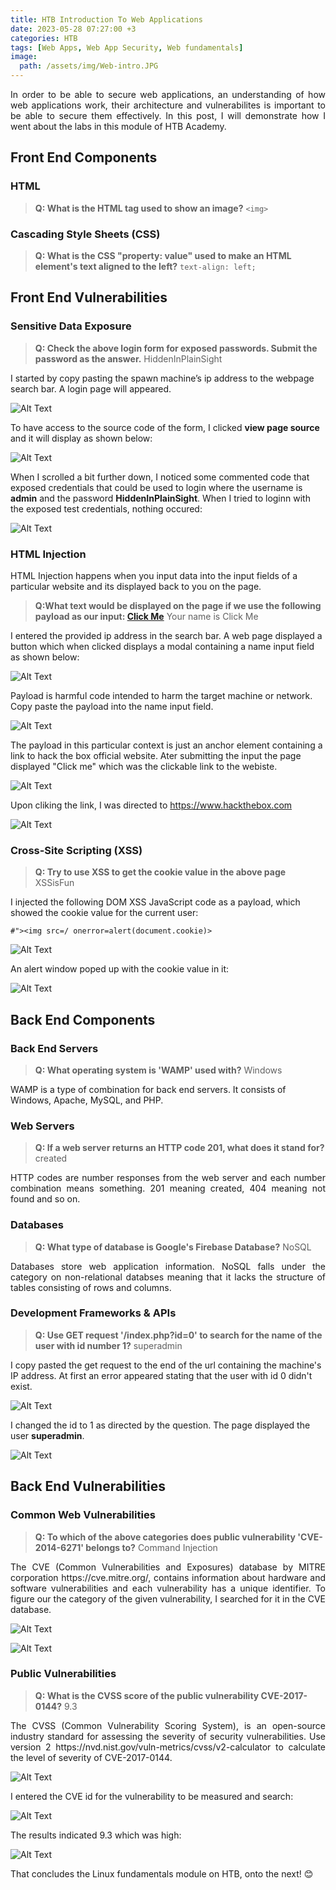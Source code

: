 ```yaml
---
title: HTB Introduction To Web Applications
date: 2023-05-28 07:27:00 +3
categories: HTB
tags: [Web Apps, Web App Security, Web fundamentals] 
image: 
  path: /assets/img/Web-intro.JPG
---
```

<p style="text-align: justify;">
In order to be able to secure web applications, an understanding of how web applications work, their architecture and vulnerabilites is important to be able to secure them effectively. In this post, I will demonstrate how I went about the labs in this module of HTB Academy.</p>

## Front End Components

### HTML

> **Q: What is the HTML tag used to show an image?** `<img>`

### Cascading Style Sheets (CSS)

> **Q: What is the CSS "property: value" used to make an HTML element's text aligned to the left?** `text-align: left;`

## Front End Vulnerabilities

### Sensitive Data Exposure

> **Q: Check the above login form for exposed passwords. Submit the password as the answer.**
HiddenInPlainSight

I started by copy pasting the spawn machine’s ip address to the webpage search bar. A login page will appeared.

![Alt Text](/assets/img/WFP.JPG)

To have access to the source code of the form, I clicked **view page source** and it will display as shown below:

![Alt Text](/assets/img/WFP2.JPG)

When I scrolled a bit further down, I noticed some commented code that exposed credentials that could be used to login where the username is **admin** and the password **HiddenInPlainSight**. When I tried to loginn with the exposed test credentials, nothing occured:

![Alt Text](/assets/img/comment.JPG)

### HTML Injection

HTML Injection happens when you input data into the input fields of a particular website and its displayed back to you on the page.

> **Q:What text would be displayed on the page if we use the following payload as our input: <a href="https://www.hackthebox.com">Click Me</a>** Your name is Click Me

I entered the provided ip address in the search bar. A web page displayed a button which when clicked displays a modal containing a name input field as shown below:

![Alt Text](/assets/img/HTMLi.JPG)

Payload is harmful code intended to harm the target machine or network. Copy paste the payload into the name input field.

![Alt Text](/assets/img/payload.JPG)

The payload in this particular context is just an anchor element containing a link to hack the box official website. Ater submitting the input the page displayed "Click me" which was the clickable link to the webiste.

![Alt Text](/assets/img/click.JPG)

Upon cliking the link, I was directed to https://www.hackthebox.com

![Alt Text](/assets/img/click2.JPG)

### Cross-Site Scripting (XSS)

> **Q: Try to use XSS to get the cookie value in the above page**
XSSisFun

I injected the following DOM XSS JavaScript code as a payload, which showed the cookie value for the current user:

`#"><img src=/ onerror=alert(document.cookie)>`

![Alt Text](/assets/img/payload2.JPG)

An alert window poped up with the cookie value in it:

![Alt Text](/assets/img/payload3.JPG)

## Back End Components

### Back End Servers

> **Q: What operating system is 'WAMP' used with?**
Windows

WAMP is a type of combination for back end servers. It consists of Windows, Apache, MySQL, and PHP.

### Web Servers

> **Q: If a web server returns an HTTP code 201, what does it stand for?** created
<p style="text-align: justify;">
HTTP codes are number responses from the web server and each number combination means something. 201 meaning created, 404 meaning not found and so on.</p>

### Databases

> **Q: What type of database is Google's Firebase Database?** NoSQL
<p style="text-align: justify;">
Databases store web application information. NoSQL falls under the category on non-relational databses meaning that it lacks the structure of tables consisting of rows and columns.</p>

### Development Frameworks & APIs

> **Q: Use GET request '/index.php?id=0' to search for the name of the user with id number 1?** superadmin

I copy pasted the get request to the end of the url containing the machine's IP address. At first an error appeared stating that the user with id 0 didn't exist.

![Alt Text](/assets/img/get.JPG)

I changed the id to 1 as directed by the question. The page displayed the user **superadmin**.

![Alt Text](/assets/img/get2.JPG)

## Back End Vulnerabilities

### Common Web Vulnerabilities

> __Q: To which of the above categories does public vulnerability 'CVE-2014-6271' belongs to?__ Command Injection
<p style="text-align: justify;">
The CVE (Common Vulnerabilities and Exposures) database by MITRE corporation https://cve.mitre.org/, contains information about hardware and software vulnerabilities and each vulnerability has a unique identifier. To figure our the category of the given vulnerability, I searched for it in the CVE database. </p>

![Alt Text](/assets/img/cve.JPG)

![Alt Text](/assets/img/cve2.JPG)

### Public Vulnerabilities 
> __Q:  What is the CVSS score of the public vulnerability CVE-2017-0144?__ 9.3
<p style="text-align: justify;">
The CVSS (Common Vulnerability Scoring System), is an open-source industry standard for assessing the severity of security vulnerabilities. Use version 2 https://nvd.nist.gov/vuln-metrics/cvss/v2-calculator to calculate the level of severity of CVE-2017-0144. </p>

![Alt Text](/assets/img/cvss.JPG)

I entered the CVE id for the vulnerability to be measured and search:

![Alt Text](/assets/img/cvss2.JPG)

The results indicated 9.3 which was high:

![Alt Text](/assets/img/cvss3.JPG)


That concludes the Linux fundamentals module on HTB, onto the next! &#x1F60A;







